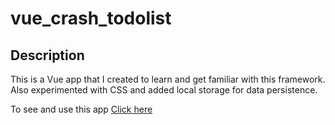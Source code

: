 # vue_crash_todolist

<!-- ## Project setup
```
npm install
```

### Compiles and hot-reloads for development
```
npm run serve
```

### Compiles and minifies for production
```
npm run build
```

### Run your tests
```
npm run test
```

### Lints and fixes files
```
npm run lint
``` -->

## Description

This is a Vue app that I created to learn and get familiar with this framework. Also experimented with CSS and added local
storage for data persistence.

To see and use this app [Click here](https://distracted-galileo-efa568.netlify.com/#/)
